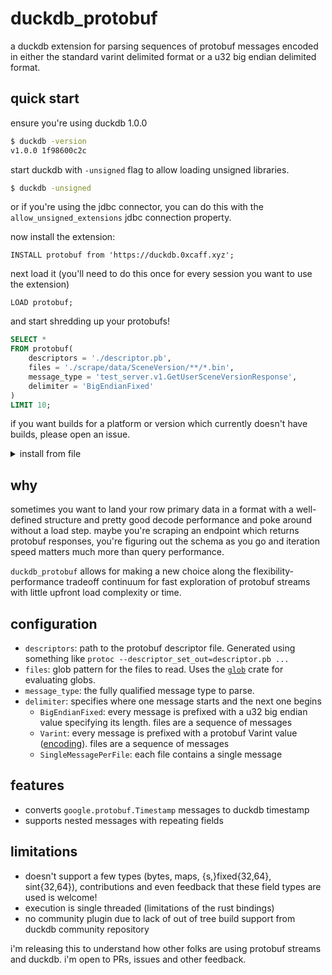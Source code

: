 # duckdb_protobuf

a duckdb extension for parsing sequences of protobuf messages encoded in either 
the standard varint delimited format or a u32 big endian delimited format.

## quick start

ensure you're using duckdb 1.0.0

```bash
$ duckdb -version
v1.0.0 1f98600c2c
```

start duckdb with `-unsigned` flag to allow loading unsigned libraries.

```bash
$ duckdb -unsigned
```

or if you're using the jdbc connector, you can do this with the
`allow_unsigned_extensions` jdbc connection property.

now install the extension:

```
INSTALL protobuf from 'https://duckdb.0xcaff.xyz';
```

next load it (you'll need to do this once for every session you want to use 
the extension)

```
LOAD protobuf;
```

and start shredding up your protobufs!

```sql
SELECT *
FROM protobuf(
    descriptors = './descriptor.pb',
    files = './scrape/data/SceneVersion/**/*.bin',
    message_type = 'test_server.v1.GetUserSceneVersionResponse',
    delimiter = 'BigEndianFixed'
)
LIMIT 10;
```

if you want builds for a platform or version which currently doesn't have
builds, please open an issue.

<details>
  <summary>install from file</summary>

download the latest version from
[releases](https://github.com/0xcaff/duckdb_protobuf/releases). if you're on
macOS, blow away the quarantine params with the following to allow the file
to be loaded

```sh
$ xattr -d com.apple.quarantine /Users/martin/Downloads/protobuf.duckdb_extension
```

next load the extension

```sql
LOAD '/Users/martin/Downloads/protobuf.duckdb_extension';
```
</details>

## why

sometimes you want to land your row primary data in a format with a well-defined
structure and pretty good decode performance and poke around without a load
step. maybe you're scraping an endpoint which returns protobuf responses, you're
figuring out the schema as you go and iteration speed matters much more than 
query performance.

`duckdb_protobuf` allows for making a new choice along the
flexibility-performance tradeoff continuum for fast exploration of protobuf 
streams with little upfront load complexity or time.

## configuration

* `descriptors`: path to the protobuf descriptor file. Generated using something
  like `protoc --descriptor_set_out=descriptor.pb ...`
* `files`: glob pattern for the files to read. Uses the [`glob`][glob] crate 
  for evaluating globs.
* `message_type`: the fully qualified message type to parse.
* `delimiter`: specifies where one message starts and the next one begins
  * `BigEndianFixed`: every message is prefixed with a u32 big endian value 
    specifying its length. files are a sequence of messages
  * `Varint`: every message is prefixed with a protobuf Varint value
    ([encoding](https://protobuf.dev/programming-guides/encoding/#varints)). 
    files are a sequence of messages
  * `SingleMessagePerFile`: each file contains a single message

## features

* converts `google.protobuf.Timestamp` messages to duckdb timestamp
* supports nested messages with repeating fields

## limitations

* doesn't support a few types (bytes, maps, {s,}fixed{32,64}, sint{32,64}), 
  contributions and even feedback that these field types are used is welcome!
* execution is single threaded (limitations of the rust bindings)
* no community plugin due to lack of out of tree build support from duckdb 
  community repository

i'm releasing this to understand how other folks are using protobuf streams and
duckdb. i'm open to PRs, issues and other feedback.

[glob]: https://docs.rs/glob/latest/glob/